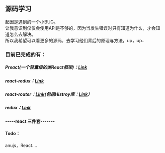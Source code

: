 ## 源码学习

起因是遇到的一个小BUG。<br/>
让我意识到仅仅会使用API是不够的，因为当发生错误时只有知道为什么，才会知道怎么去解决。<br/>
所以我希望可以看更多的源码，去学习他们背后的原理与方法，up，up..

### 目前已完成的有：

##### Preact(一个轻量级的类React框架)：<a href="https://clexerwang.github.io/2018/07/11/%E4%BB%8EPreact%E6%9D%A5%E7%9C%8Bdiff%E8%BF%87%E7%A8%8B/">Link</a>

##### react-redux：<a href="https://clexerwang.github.io/2018/11/06/React-Redux%E6%BA%90%E7%A0%81%E9%98%85%E8%AF%BB/">Link</a>
##### react-router：<a href="https://clexerwang.github.io/2018/05/07/React-Router%E6%BA%90%E7%A0%81%E5%AD%A6%E4%B9%A0/">Link</a>(包括Histroy库：<a href="https://clexerwang.github.io/2019/01/15/History%E5%BA%93%E6%BA%90%E7%A0%81%E5%AD%A6%E4%B9%A0/">Link</a>）
##### redux：<a href="https://clexerwang.github.io/2019/01/02/Redux%E6%BA%90%E7%A0%81%E9%98%85%E8%AF%BB/">Link </a>
#### -----react 三件套-------

#### Todo：<br/>
anujs，React....







